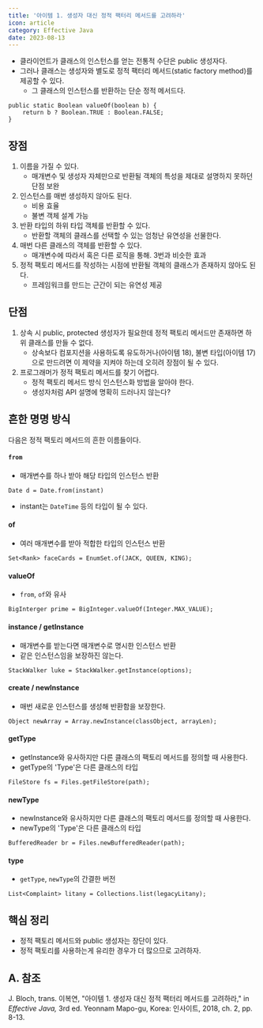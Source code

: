 ```yaml
---
title: '아이템 1. 생성자 대신 정적 팩터리 메서드를 고려하라'
icon: article
category: Effective Java
date: 2023-08-13
---
```


- 클라이언트가 클래스의 인스턴스를 얻는 전통적 수단은 public 생성자다.
- 그러나 클래스는 생성자와 별도로 정적 팩터리 메서드(static factory method)를 제공할 수 있다.
  - 그 클래스의 인스턴스를 반환하는 단순 정적 메서드다.

```java:no-line-numbers:no-line-numbers
public static Boolean valueOf(boolean b) {
    return b ? Boolean.TRUE : Boolean.FALSE;
}
```

## 장점
1. 이름을 가질 수 있다.
    - 매개변수 및 생성자 자체만으로 반환될 객체의 특성을 제대로 설명하지 못하던 단점 보완
2. 인스턴스를 매번 생성하지 않아도 된다.
    - 비용 효율
    - 불변 객체 설계 가능
3. 반환 타입의 하위 타입 객체를 반환할 수 있다.
    - 반환할 객체의 클래스를 선택할 수 있는 엄청난 유연성을 선물한다.
4. 매번 다른 클래스의 객체를 반환할 수 있다.
    - 매개변수에 따라서 혹은 다른 로직을 통해. 3번과 비슷한 효과
5. 정적 팩토리 메서드를 작성하는 시점에 반환될 객체의 클래스가 존재하지 않아도 된다.
    - 프레임워크를 만드는 근간이 되는 유연성 제공

## 단점
1. 상속 시 public, protected 생성자가 필요한데 정적 팩토리 메서드만 존재하면 하위 클래스를 만들 수 없다.
    - 상속보다 컴포지션을 사용하도록 유도하거나(아이템 18), 불변 타입(아이템 17)으로 만드려면 이 제약을 지켜야 하는데 오히려 장점이 될 수 있다.
2. 프로그래머가 정적 팩토리 메서드를 찾기 어렵다.
    - 정적 팩토리 메서드 방식 인스턴스화 방법을 알아야 한다.
    - 생성자처럼 API 설명에 명확히 드러나지 않는다?

## 흔한 명명 방식
다음은 정적 팩토리 메서드의 흔한 이름들이다.

#### `from`
- 매개변수를 하나 받아 해당 타입의 인스턴스 반환
```java:no-line-numbers
Date d = Date.from(instant)
```
- instant는 `DateTime` 등의 타입이 될 수 있다.

#### of
- 여러 매개변수를 받아 적합한 타입의 인스턴스 반환
```java:no-line-numbers
Set<Rank> faceCards = EnumSet.of(JACK, QUEEN, KING);
```

#### valueOf
- `from`, `of`와 유사
```java:no-line-numbers
BigInterger prime = BigInteger.valueOf(Integer.MAX_VALUE);
```

#### instance / getInstance
- 매개변수를 받는다면 매개변수로 명시한 인스턴스 반환
- 같은 인스턴스임을 보장하진 않는다.
```java:no-line-numbers
StackWalker luke = StackWalker.getInstance(options);
```

#### create / newInstance
- 매번 새로운 인스턴스를 생성해 반환함을 보장한다.
```java:no-line-numbers
Object newArray = Array.newInstance(classObject, arrayLen);
```

#### getType
- getInstance와 유사하지만 다른 클래스의 팩토리 메서드를 정의할 때 사용한다.
- getType의 'Type'은 다른 클래스의 타입
```java:no-line-numbers
FileStore fs = Files.getFileStore(path);
```

#### newType
- newInstance와 유사하지만 다른 클래스의 팩토리 메서드를 정의할 때 사용한다.
- newType의 'Type'은 다른 클래스의 타입
```java:no-line-numbers
BufferedReader br = Files.newBufferedReader(path);
```

#### type
- `getType`, `newType`의 간결한 버전
```java:no-line-numbers
List<Complaint> litany = Collections.list(legacyLitany);
```

## 핵심 정리
- 정적 팩토리 메서드와 public 생성자는 장단이 있다.
- 정적 팩토리를 사용하는게 유리한 경우가 더 많으므로 고려하자.

## A. 참조
J. Bloch, trans. 이복연, "아이템 1. 생성자 대신 정적 팩터리 메서드를 고려하라," in *Effective Java,* 3rd ed. Yeonnam Mapo-gu, Korea: 인사이트, 2018, ch. 2, pp. 8-13.
